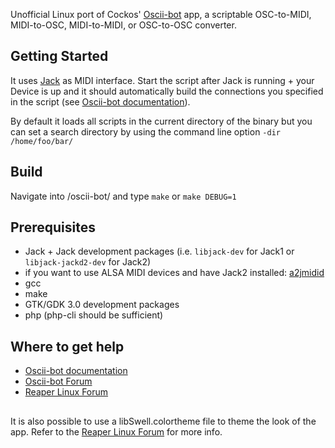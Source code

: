 Unofficial Linux port of Cockos' [Oscii-bot](https://cockos.com/oscii-bot/) app, a scriptable OSC-to-MIDI, MIDI-to-OSC, MIDI-to-MIDI, or OSC-to-OSC converter.

## Getting Started

It uses [Jack](http://www.jackaudio.org) as MIDI interface. Start the script after Jack is running + your Device is up and it should automatically build the connections you specified in the script (see [Oscii-bot documentation](https://cockos.com/oscii-bot/oscii-bot-doc.html)).

By default it loads all scripts in the current directory of the binary but you can set a search directory by using the command line option `-dir /home/foo/bar/`

## Build
Navigate into /oscii-bot/ and type ```make``` or ```make DEBUG=1```

## Prerequisites

* Jack + Jack development packages (i.e. `libjack-dev` for Jack1 or `libjack-jackd2-dev` for Jack2)
* if you want to use ALSA MIDI devices and have Jack2 installed: [a2jmidid](http://manual.ardour.org/setting-up-your-system/setting-up-midi/midi-on-linux/)
* gcc
* make
* GTK/GDK 3.0 development packages
* php (php-cli should be sufficient)

## Where to get help

* [Oscii-bot documentation](https://cockos.com/oscii-bot/oscii-bot-doc.html)
* [Oscii-bot Forum](https://forum.cockos.com/forumdisplay.php?f=50)
* [Reaper Linux Forum](https://forum.cockos.com/forumdisplay.php?f=52)

##

It is also possible to use a libSwell.colortheme file to theme the look of the app. Refer to the [Reaper Linux Forum](https://forum.cockos.com/forumdisplay.php?f=52) for more info.
